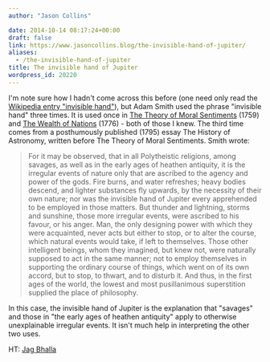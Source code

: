```yaml
---
author: "Jason Collins"

date: 2014-10-14 08:17:24+00:00
draft: false
link: https://www.jasoncollins.blog/the-invisible-hand-of-jupiter/
aliases:
  - /the-invisible-hand-of-jupiter
title: The invisible hand of Jupiter
wordpress_id: 20220
---
```


I'm note sure how I hadn't come across this before (one need only read the [Wikipedia entry "invisible hand"](http://en.wikipedia.org/wiki/Invisible_hand)), but Adam Smith used the phrase "invisible hand" three times. It is used once in [The Theory of Moral Sentiments](http://www.econlib.org/library/Smith/smMSCover.html) (1759) and [The Wealth of Nations](http://www.econlib.org/library/Smith/smWN.html) (1776) - both of those I knew. The third time comes from a posthumously published (1795) essay The History of Astronomy, written before The Theory of Moral Sentiments. Smith wrote:


<blockquote>For it may be observed, that in all Polytheistic religions, among savages, as well as in the early ages of heathen antiquity, it is the irregular events of nature only that are ascribed to the agency and power of the gods. Fire burns, and water refreshes; heavy bodies descend, and lighter substances fly upwards, by the necessity of their own nature; nor was the invisible hand of Jupiter every apprehended to be employed in those matters. But thunder and lightning, storms and sunshine, those more irregular events, were ascribed to his favour, or his anger. Man, the only designing power with which they were acquainted, never acts but either to stop, or to alter the course, which natural events would take, if left to themselves. Those other intelligent beings, whom they imagined, but knew not, were naturally supposed to act in the same manner; not to employ themselves in supporting the ordinary course of things, which went on of its own accord, but to stop, to thwart, and to disturb it. And thus, in the first ages of the world, the lowest and most pusillanimous superstition supplied the place of philosophy.</blockquote>


In this case, the invisible hand of Jupiter is the explanation that "savages" and those in "the early ages of heathen antiquity" apply to otherwise unexplainable irregular events. It isn't much help in interpreting the other two uses.

HT: [Jag Bhalla](http://bigthink.com/errors-we-live-by/sciences-mobile-army-of-metaphors)
